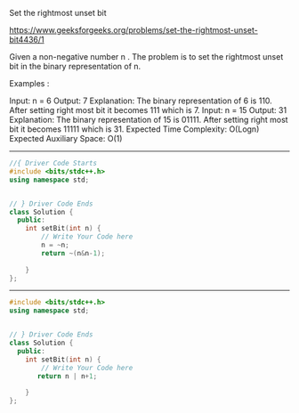 Set the rightmost unset bit

https://www.geeksforgeeks.org/problems/set-the-rightmost-unset-bit4436/1

Given a non-negative number n . The problem is to set the rightmost unset bit in the binary representation of n.

Examples :

Input: n = 6
Output: 7
Explanation: The binary representation of 6 is 110. After setting right most bit it becomes 111 which is 7.
Input: n = 15
Output: 31
Explanation: The binary representation of 15 is 01111. After setting right most bit it becomes 11111 which is 31.
Expected Time Complexity: O(Logn)
Expected Auxiliary Space: O(1)

---

```cpp
//{ Driver Code Starts
#include <bits/stdc++.h>
using namespace std;


// } Driver Code Ends
class Solution {
  public:
    int setBit(int n) {
        // Write Your Code here
        n = ~n;
        return ~(n&n-1);
    
    }
};


```

---
```cpp
#include <bits/stdc++.h>
using namespace std;


// } Driver Code Ends
class Solution {
  public:
    int setBit(int n) {
        // Write Your Code here
       return n | n+1;
    
    }
};

 ```
